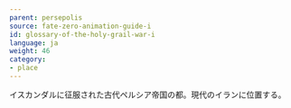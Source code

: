 ```yaml
---
parent: persepolis
source: fate-zero-animation-guide-i
id: glossary-of-the-holy-grail-war-i
language: ja
weight: 46
category:
- place
---
```


イスカンダルに征服された古代ペルシア帝国の都。現代のイランに位置する。
